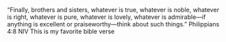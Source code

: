 “Finally, brothers and sisters, whatever is true, whatever is noble, whatever is right, whatever is pure, whatever is lovely, whatever is admirable—if anything is excellent or praiseworthy—think about such things.”
‭‭Philippians‬ ‭4:8‬ ‭NIV‬‬
This is my favorite bible verse